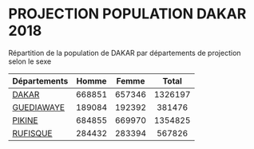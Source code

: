 # PROJECTION POPULATION DAKAR 2018
	
Répartition de la population de DAKAR par départements de projection selon le sexe
	
| Départements  | Homme | Femme | Total |
| --------- |:-----:|:-----:|:-----:|
| [DAKAR](DAKAR) | 668851 | 657346 | 1326197 |
| [GUEDIAWAYE](GUEDIAWAYE) | 189084 | 192392 | 381476 |
| [PIKINE](PIKINE) | 684855 | 669970 | 1354825 |
| [RUFISQUE](RUFISQUE) | 284432 | 283394 | 567826 |
